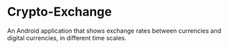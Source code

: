 # Crypto-Exchange


An Android application that shows exchange rates between currencies and digital currencies, in different time scales.
